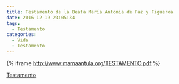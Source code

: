 ```yaml
---
title: Testamento de la Beata María Antonia de Paz y Figueroa
date: 2016-12-19 23:05:34
tags:
  - Testamento
categories:
  - Vida
  - Testamento
---
```

{% iframe http://www.mamaantula.org/TESTAMENTO.pdf %}


[Testamento](http://www.mamaantula.org/TESTAMENTO.pdf)
